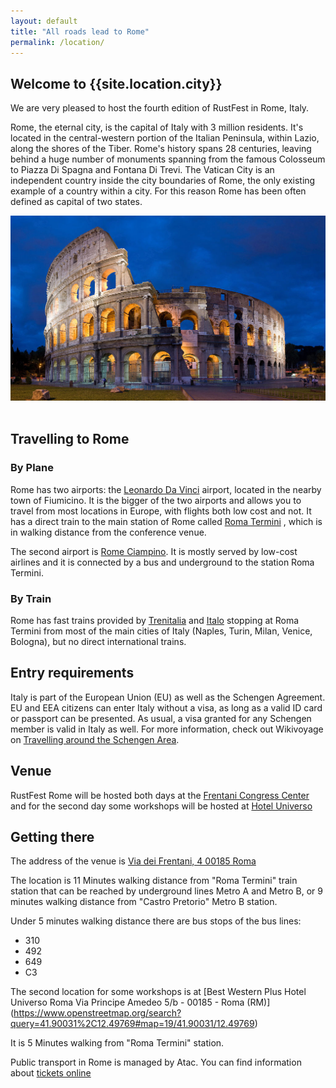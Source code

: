 ```yaml
---
layout: default
title: "All roads lead to Rome"
permalink: /location/
---
```


<div class="backdrop" style="background: url(/assets/rome/the-city.jpg) 50% 40%; background-repeat:no-repeat; padding: 0; margin-bottom: 1em;" >
  <div class="popout">
    <section>
      <h1>Welcome to {{site.location.city}}</h1>
      <p>We are very pleased to host the fourth edition of RustFest in Rome, Italy.</p>
    </section>
  </div>
</div>

<section markdown="1">

Rome, the eternal city, is the capital of Italy with 3 million residents. It's located in the central-western portion of the Italian Peninsula, within Lazio, along the shores of the Tiber. 
Rome's history spans 28 centuries, leaving behind a huge number of monuments spanning from the famous Colosseum to Piazza Di Spagna and Fontana Di Trevi.
The Vatican City is an independent country inside the city boundaries of Rome, the only existing example of a country within a city. For this reason Rome has been often defined as capital of two states.  


</section>

<section class="img-grid">
    <img src="/assets/rome/colosseum.jpg" alt="The Colosseum Photo">
</section>
<br/>
<section markdown="1">
    
## Travelling to Rome    
  
### By Plane
Rome has two airports: the [Leonardo Da Vinci](https://www.adr.it/web/aeroporti-di-roma-en-/pax-fco-fiumicino) airport, located in the nearby town of Fiumicino. It is the bigger of the two airports and allows you to travel from most locations in Europe, with flights both low cost and not. It has a direct train to the main station of Rome called [Roma Termini](https://www.romatermini.com/en/) , which is in walking distance from the conference venue.

The second airport is [Rome Ciampino](https://www.adr.it/web/aeroporti-di-roma-en-/pax-cia-ciampino). It is mostly served by low-cost airlines and it is connected by a bus and underground to the station Roma Termini.

### By Train
Rome has fast trains provided by [Trenitalia](http://www.trenitalia.com/) and [Italo](https://www.italotreno.it/en) stopping at Roma Termini from most of the main cities of Italy (Naples, Turin, Milan, Venice, Bologna), but no direct international trains. 

## Entry requirements
Italy is part of the European Union (EU) as well as the Schengen Agreement. EU and EEA citizens can enter Italy without a visa, as long as a valid ID card or passport can be presented. As usual, a visa granted for any Schengen member is valid in Italy as well. For more information, check out Wikivoyage on [Travelling around the Schengen Area](https://en.wikivoyage.org/wiki/Travelling_around_the_Schengen_Area).
	 
## Venue
RustFest Rome will be hosted both days at the [Frentani Congress Center](https://www.congressifrentani.it/centrocongressi/) and for the second day some workshops will be hosted at [Hotel Universo](https://www.hoteluniverso.com/en/meeting/details-meeting-rooms-rome.aspx)

## Getting there
The address of the venue is [Via dei Frentani, 4 00185 Roma](https://www.openstreetmap.org/search?query=Via%20dei%20Frentani%2C%204%2000185%20Roma#map=19/41.90047/12.50930)
	
The location is 11 Minutes walking distance from "Roma Termini" train station that can be reached by underground lines Metro A and Metro B,
or 9 minutes walking distance from "Castro Pretorio" Metro B station.  
	 
Under 5 minutes walking distance there are bus stops of the bus lines:
- 310
- 492
- 649
- C3	
	
The second location for some workshops is at [Best Western Plus Hotel Universo Roma Via Principe Amedeo 5/b - 00185 - Roma (RM)] (https://www.openstreetmap.org/search?query=41.90031%2C12.49769#map=19/41.90031/12.49769)

It is 5 Minutes walking from "Roma Termini" station.

Public transport in Rome is managed by Atac. You can find information about [tickets online](http://www.atac.roma.it/page.asp?p=228&i=14&r=2875)
	
	
</section>
